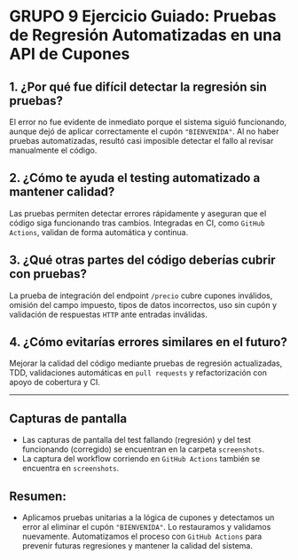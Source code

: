 # GRUPO 9 Ejercicio Guiado: Pruebas de Regresión Automatizadas en una API de Cupones

## 1. ¿Por qué fue difícil detectar la regresión sin pruebas?

El error no fue evidente de inmediato porque el sistema siguió funcionando, aunque dejó de aplicar correctamente el cupón `"BIENVENIDA"`. Al no haber pruebas automatizadas, resultó casi imposible detectar el fallo al revisar manualmente el código.

## 2. ¿Cómo te ayuda el testing automatizado a mantener calidad?

Las pruebas permiten detectar errores rápidamente y aseguran que el código siga funcionando tras cambios. Integradas en CI, como `GitHub Actions`, validan de forma automática y continua.

## 3. ¿Qué otras partes del código deberías cubrir con pruebas?

La prueba de integración del endpoint `/precio` cubre cupones inválidos, omisión del campo impuesto, tipos de datos incorrectos, uso sin cupón y validación de respuestas `HTTP` ante entradas inválidas.

## 4. ¿Cómo evitarías errores similares en el futuro?

Mejorar la calidad del código mediante pruebas de regresión actualizadas, TDD, validaciones automáticas en `pull requests` y refactorización con apoyo de cobertura y CI.

----------------

## Capturas de pantalla
- Las capturas de pantalla del test fallando (regresión) y del test funcionando 
(corregido) se encuentran en la carpeta `screenshots`.
- La captura del workflow corriendo en `GitHub Actions` también se encuentra en `screenshots`.

## Resumen:
- Aplicamos pruebas unitarias a la lógica de cupones y detectamos un error al eliminar el cupón `"BIENVENIDA"`. Lo restauramos y validamos nuevamente. Automatizamos el proceso con `GitHub Actions` para prevenir futuras regresiones y mantener la calidad del sistema.